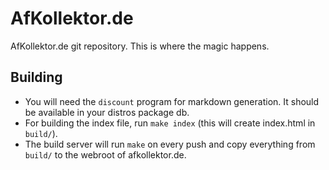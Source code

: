 # AfKollektor.de

AfKollektor.de git repository. This is where the magic happens.

## Building

- You will need the `discount` program for markdown generation. It should be available in your distros package db.
- For building the index file, run `make index` (this will create index.html in `build/`).
- The build server will run `make` on every push and copy everything from `build/` to the webroot of afkollektor.de. 
